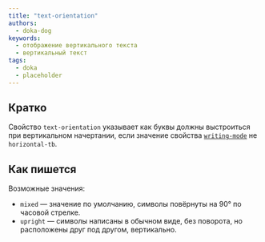 ```yaml
---
title: "text-orientation"
authors:
  - doka-dog
keywords:
  - отображение вертикального текста
  - вертикальный текст
tags:
  - doka
  - placeholder
---
```


## Кратко

Свойство `text-orientation` указывает как буквы должны выстроиться при вертикальном начертании, если значение свойства [`writing-mode`](/css/write-mode) не `horizontal-tb`.

## Как пишется

Возможные значения:

- `mixed` — значение по умолчанию, символы повёрнуты на 90° по часовой стрелке.
- `upright` — символы написаны в обычном виде, без поворота, но расположены друг под другом, вертикально.
